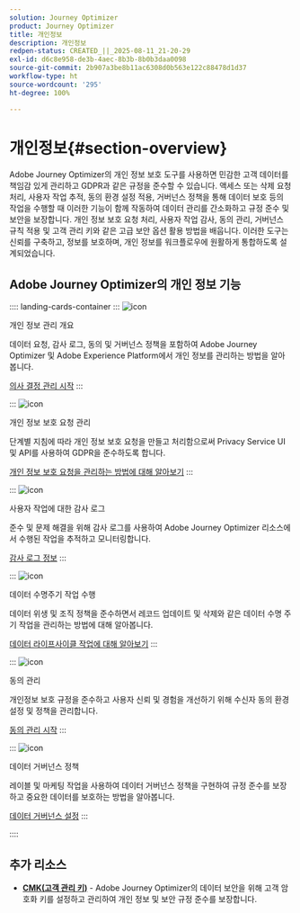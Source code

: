 ```yaml
---
solution: Journey Optimizer
product: Journey Optimizer
title: 개인정보
description: 개인정보
redpen-status: CREATED_||_2025-08-11_21-20-29
exl-id: d6c8e958-de3b-4aec-8b3b-8b0b3daa0098
source-git-commit: 2b907a3be8b11ac6308d0b563e122c88478d1d37
workflow-type: ht
source-wordcount: '295'
ht-degree: 100%

---
```


# 개인정보{#section-overview}

Adobe Journey Optimizer의 개인 정보 보호 도구를 사용하면 민감한 고객 데이터를 책임감 있게 관리하고 GDPR과 같은 규정을 준수할 수 있습니다. 액세스 또는 삭제 요청 처리, 사용자 작업 추적, 동의 환경 설정 적용, 거버넌스 정책을 통해 데이터 보호 등의 작업을 수행할 때 이러한 기능이 함께 작동하여 데이터 관리를 간소화하고 규정 준수 및 보안을 보장합니다. 개인 정보 보호 요청 처리, 사용자 작업 감사, 동의 관리, 거버넌스 규칙 적용 및 고객 관리 키와 같은 고급 보안 옵션 활용 방법을 배웁니다. 이러한 도구는 신뢰를 구축하고, 정보를 보호하며, 개인 정보를 워크플로우에 원활하게 통합하도록 설계되었습니다.

## Adobe Journey Optimizer의 개인 정보 기능

:::: landing-cards-container
:::
![icon](https://cdn.experienceleague.adobe.com/icons/book.svg?lang=ko)

개인 정보 관리 개요

데이터 요청, 감사 로그, 동의 및 거버넌스 정책을 포함하여 Adobe Journey Optimizer 및 Adobe Experience Platform에서 개인 정보를 관리하는 방법을 알아봅니다.

[의사 결정 관리 시작](../using/privacy/get-started-privacy.md)
:::

:::
![icon](https://cdn.experienceleague.adobe.com/icons/circle-play.svg?lang=ko)

개인 정보 보호 요청 관리

단계별 지침에 따라 개인 정보 보호 요청을 만들고 처리함으로써 Privacy Service UI 및 API를 사용하여 GDPR을 준수하도록 합니다.

[개인 정보 보호 요청을 관리하는 방법에 대해 알아보기](../using/privacy/requests.md)
:::

:::
![icon](https://cdn.experienceleague.adobe.com/icons/list-check.svg?lang=ko)

사용자 작업에 대한 감사 로그

준수 및 문제 해결을 위해 감사 로그를 사용하여 Adobe Journey Optimizer 리소스에서 수행된 작업을 추적하고 모니터링합니다.

[감사 로그 정보](../using/privacy/audit-logs.md)
:::

:::
![icon](https://cdn.experienceleague.adobe.com/icons/screwdriver-wrench.svg?lang=ko)

데이터 수명주기 작업 수행

데이터 위생 및 조직 정책을 준수하면서 레코드 업데이트 및 삭제와 같은 데이터 수명 주기 작업을 관리하는 방법에 대해 알아봅니다.

[데이터 라이프사이클 작업에 대해 알아보기](../using/privacy/data-hygiene.md)
:::

:::
![icon](https://cdn.experienceleague.adobe.com/icons/bullseye.svg)

동의 관리

개인정보 보호 규정을 준수하고 사용자 신뢰 및 경험을 개선하기 위해 수신자 동의 환경 설정 및 정책을 관리합니다.

[동의 관리 시작](consent-landing-page.md)
:::

:::
![icon](https://cdn.experienceleague.adobe.com/icons/shield-halved.svg?lang=ko)

데이터 거버넌스 정책

레이블 및 마케팅 작업을 사용하여 데이터 거버넌스 정책을 구현하여 규정 준수를 보장하고 중요한 데이터를 보호하는 방법을 알아봅니다.

[데이터 거버넌스 설정](../using/action/action-privacy.md)
:::

::::


## 추가 리소스

- **[CMK(고객 관리 키)](../using/privacy/cmk.md)** - Adobe Journey Optimizer의 데이터 보안을 위해 고객 암호화 키를 설정하고 관리하여 개인 정보 및 보안 규정 준수를 보장합니다.
